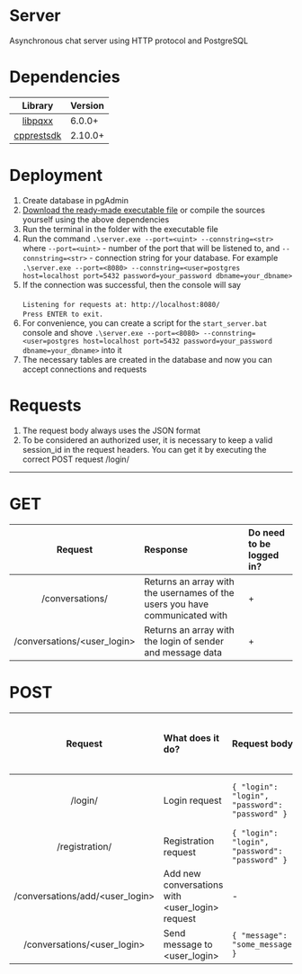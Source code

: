 # Server 
Asynchronous chat server using HTTP protocol and PostgreSQL 

# Dependencies

| Library  | Version  | 
| :------------: |:---------------| 
| [libpqxx](https://github.com/jtv/libpqxx)      | 6.0.0+ | 
| [cpprestsdk](https://github.com/microsoft/cpprestsdk)      | 2.10.0+ | 

# Deployment
1) Create database in pgAdmin
2) [Download the ready-made executable file](https://github.com/ROCKFAL1/http_chat/releases) or compile the sources yourself using the above dependencies
3) Run the terminal in the folder with the executable file 
4) Run the command `.\server.exe --port=<uint> --connstring=<str>`  where `--port=<uint>` - number of the port that will be listened to, and `--connstring=<str>` - connection string for your database. For example `.\server.exe --port=<8080> --connstring=<user=postgres host=localhost port=5432 password=your_password dbname=your_dbname>`
5) If the connection was successful, then the console will say <br>  
`Listening for requests at: http://localhost:8080/ `                                           
`Press ENTER to exit.` </br>
6) For convenience, you can create a script for the `start_server.bat` console and shove `.\server.exe --port=<8080> --connstring=<user=postgres host=localhost port=5432 password=your_password dbname=your_dbname>` into it
7) The necessary tables are created in the database and now you can accept connections and requests

# Requests
1) The request body always uses the JSON format  
2) To be considered an authorized user, it is necessary to keep a valid session_id in the request headers. You can get it by executing the correct POST request /login/
_______
# GET

| Request | Response | Do need to be logged in? |
| :------------: |:---------------| :---------------| 
| /conversations/  | Returns an array with the usernames of the users you have communicated with  | + |
| /conversations/<user_login> | Returns an array with the login of sender and message data | + |

# POST
| Request | What does it do? | Request body | Response  | Do need to be logged in? |
| :------------: |:---------------|:---------------| :---------------| :---------------| 
| /login/ | Login request |`{ "login": "login", "password": "password" }` |   Result and if success returns ` { "session_id": "some_session_id" } `  | - |
| /registration/ | Registration request |`{ "login": "login", "password": "password" }` | Result  | - |
| /conversations/add/<user_login> | Add new conversations with <user_login> request |- | Result | + |
| /conversations/<user_login> | Send message to <user_login> |` { "message": "some_message" } ` | Result | + |

